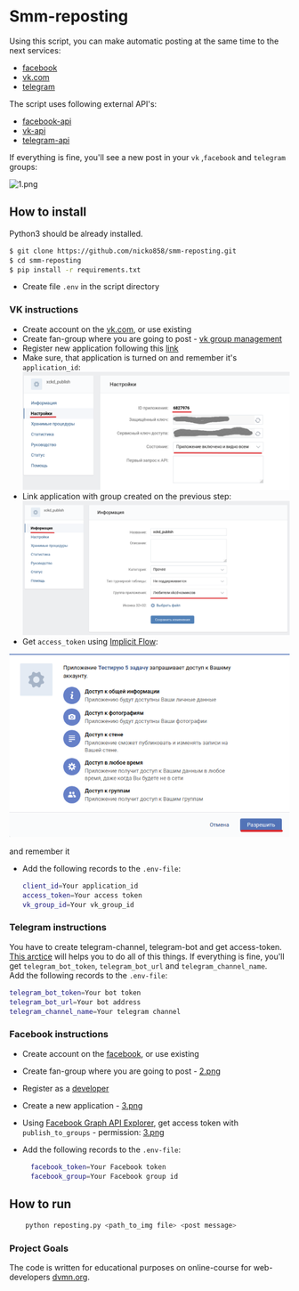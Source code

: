 # Smm-reposting

Using this script, you can make automatic posting at the same time to the next services:
 - [facebook](https://www.facebook.com)
 - [vk.com](https://vk.com)
 - [telegram](https://telegram.org/)
 

The script uses following external API's: 
- [facebook-api](https://graph.facebook.com")
- [vk-api](https://api.vk.com)
- [telegram-api](https://api.telegram.org)

If everything is fine, you'll see a new post in your `vk` ,`facebook` and `telegram` groups: 

![1.png]()
## How to install
Python3 should be already installed.
```bash
$ git clone https://github.com/nicko858/smm-reposting.git
$ cd smm-reposting
$ pip install -r requirements.txt
```
- Create file `.env` in the script directory

### VK instructions
- Create account on the [vk.com](https://vk.com), or use existing
- Create fan-group where you are going to post - [vk group management](https://vk.com/groups?tab=admin)
- Register new application following this [link](https://vk.com/apps?act=manage)
- Make sure, that application is turned on and remember it's `application_id`:
![023.png](https://github.com/nicko858/comics_publisher/blob/master/screenshots/%D0%92%D1%8B%D0%B4%D0%B5%D0%BB%D0%B5%D0%BD%D0%B8%D0%B5_023.png)
- Link application with group created on the previous step:
![024.png](https://github.com/nicko858/comics_publisher/blob/master/screenshots/%D0%92%D1%8B%D0%B4%D0%B5%D0%BB%D0%B5%D0%BD%D0%B8%D0%B5_024.png)
- Get `access_token` using [Implicit Flow](https://vk.com/dev/implicit_flow_user):

![025.png](https://github.com/nicko858/comics_publisher/blob/master/screenshots/%D0%92%D1%8B%D0%B4%D0%B5%D0%BB%D0%B5%D0%BD%D0%B8%D0%B5_025.png)

and remember it

- Add the following records to the `.env-file`:  

   ```bash
   client_id=Your application_id
   access_token=Your access token
   vk_group_id=Your vk_group_id
  ```

### Telegram instructions
You have to create telegram-channel, telegram-bot and get access-token.
[This arctice](https://smmplanner.com/blog/otlozhennyj-posting-v-telegram/) will helps you to do all of this things.
If everything is fine, you'll get `telegram_bot_token`, `telegram_bot_url` and  `telegram_channel_name`.  
Add the following records to the `.env-file`:  

   ```bash
telegram_bot_token=Your bot token
telegram_bot_url=Your bot address
telegram_channel_name=Your telegram channel
  ```

### Facebook instructions
- Create account on the [facebook](https://www.facebook.com), or use existing
- Create fan-group where you are going to post - [2.png]()
- Register as a [developer](https://developers.facebook.com/)
- Create a new application - [3.png]()
- Using [Facebook Graph API Explorer](https://developers.facebook.com/tools/explorer/), get access token with `publish_to_groups` - permission: [3.png]()
- Add the following records to the `.env-file`:  

  ```bash
    facebook_token=Your Facebook token
    facebook_group=Your Facebook group id
  ```

## How to run

```bash
    python reposting.py <path_to_img file> <post message>
 ```


### Project Goals

The code is written for educational purposes on online-course for web-developers [dvmn.org](https://dvmn.org/).
